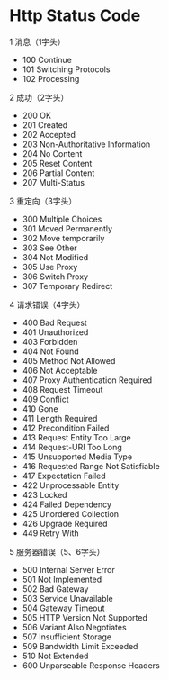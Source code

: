 # Http Status Code

1 消息（1字头）
- 100 Continue
- 101 Switching Protocols
- 102 Processing

2 成功（2字头）
- 200 OK
- 201 Created
- 202 Accepted
- 203 Non-Authoritative Information
- 204 No Content
- 205 Reset Content
- 206 Partial Content
- 207 Multi-Status

3 重定向（3字头）
- 300 Multiple Choices
- 301 Moved Permanently
- 302 Move temporarily
- 303 See Other
- 304 Not Modified
- 305 Use Proxy
- 306 Switch Proxy
- 307 Temporary Redirect

4 请求错误（4字头）
- 400 Bad Request
- 401 Unauthorized
- 403 Forbidden
- 404 Not Found
- 405 Method Not Allowed
- 406 Not Acceptable
- 407 Proxy Authentication Required
- 408 Request Timeout
- 409 Conflict
- 410 Gone
- 411 Length Required
- 412 Precondition Failed
- 413 Request Entity Too Large
- 414 Request-URI Too Long
- 415 Unsupported Media Type
- 416 Requested Range Not Satisfiable
- 417 Expectation Failed
- 422 Unprocessable Entity
- 423 Locked
- 424 Failed Dependency
- 425 Unordered Collection
- 426 Upgrade Required
- 449 Retry With

5 服务器错误（5、6字头）
- 500 Internal Server Error
- 501 Not Implemented
- 502 Bad Gateway
- 503 Service Unavailable
- 504 Gateway Timeout
- 505 HTTP Version Not Supported
- 506 Variant Also Negotiates
- 507 Insufficient Storage
- 509 Bandwidth Limit Exceeded
- 510 Not Extended
- 600 Unparseable Response Headers